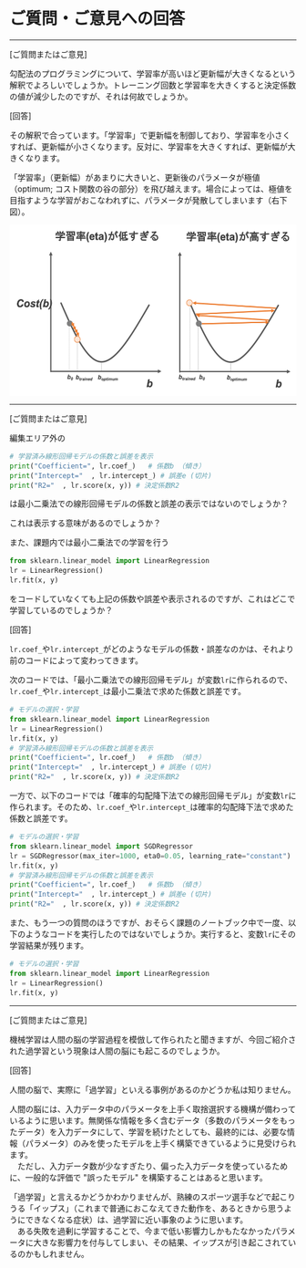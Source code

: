 # ご質問・ご意見への回答
---

[ご質問またはご意見]

勾配法のプログラミングについて、学習率が高いほど更新幅が大きくなるという解釈でよろしいでしょうか。トレーニング回数と学習率を大きくすると決定係数の値が減少したのですが、それは何故でしょうか。

[回答]

その解釈で合っています。「学習率」で更新幅を制御しており、学習率を小さくすれば、更新幅が小さくなります。反対に、学習率を大きくすれば、更新幅が大きくなります。

「学習率」（更新幅）があまりに大きいと、更新後のパラメータが極値（optimum; コスト関数の谷の部分）を飛び越えます。場合によっては、極値を目指すような学習がおこなわれずに、パラメータが発散してしまいます（右下図）。

<img src="https://github.com/CropEvol/lecture/blob/master/textbook_2019/images/gradient_descent_eta.png?raw=true" alt="eta" height="300px" align="middle">

---

[ご質問またはご意見]

編集エリア外の
```python
# 学習済み線形回帰モデルの係数と誤差を表示
print("Coefficient=", lr.coef_)   # 係数b （傾き）
print("Intercept="  , lr.intercept_) # 誤差e (切片)
print("R2="  , lr.score(x, y)) # 決定係数R2
```
は最小二乗法での線形回帰モデルの係数と誤差の表示ではないのでしょうか？

これは表示する意味があるのでしょうか？

また、課題内では最小二乗法での学習を行う
```python
from sklearn.linear_model import LinearRegression
lr = LinearRegression()
lr.fit(x, y)
```
をコードしていなくても上記の係数や誤差や表示されるのですが、これはどこで学習しているのでしょうか？

[回答]

`lr.coef_`や`lr.intercept_`がどのようなモデルの係数・誤差なのかは、それより前のコードによって変わってきます。

次のコードでは、「最小二乗法での線形回帰モデル」が変数`lr`に作られるので、`lr.coef_`や`lr.intercept_`は最小二乗法で求めた係数と誤差です。
```python
# モデルの選択・学習
from sklearn.linear_model import LinearRegression
lr = LinearRegression()
lr.fit(x, y)
# 学習済み線形回帰モデルの係数と誤差を表示
print("Coefficient=", lr.coef_)   # 係数b （傾き）
print("Intercept="  , lr.intercept_) # 誤差e (切片)
print("R2="  , lr.score(x, y)) # 決定係数R2
```

一方で、以下のコードでは「確率的勾配降下法での線形回帰モデル」が変数`lr`に作られます。そのため、`lr.coef_`や`lr.intercept_`は確率的勾配降下法で求めた係数と誤差です。
```python
# モデルの選択・学習
from sklearn.linear_model import SGDRegressor
lr = SGDRegressor(max_iter=1000, eta0=0.05, learning_rate="constant")
lr.fit(x, y)
# 学習済み線形回帰モデルの係数と誤差を表示
print("Coefficient=", lr.coef_)   # 係数b （傾き）
print("Intercept="  , lr.intercept_) # 誤差e (切片)
print("R2="  , lr.score(x, y)) # 決定係数R2
```

また、もう一つの質問のほうですが、おそらく課題のノートブック中で一度、以下のようなコードを実行したのではないでしょうか。実行すると、変数`lr`にその学習結果が残ります。

```python
# モデルの選択・学習
from sklearn.linear_model import LinearRegression
lr = LinearRegression()
lr.fit(x, y)
```

---

[ご質問またはご意見]

機械学習は人間の脳の学習過程を模倣して作られたと聞きますが、今回ご紹介された過学習という現象は人間の脳にも起こるのでしょうか。

[回答]

 人間の脳で、実際に「過学習」といえる事例があるのかどうか私は知りません。

 人間の脳には、入力データ中のパラメータを上手く取捨選択する機構が備わっているように思います。無関係な情報を多く含むデータ（多数のパラメータをもったデータ）を入力データにして、学習を続けたとしても、最終的には、必要な情報（パラメータ）のみを使ったモデルを上手く構築できているように見受けられます。  
　ただし、入力データ数が少なすぎたり、偏った入力データを使っているために、一般的な評価で "誤ったモデル" を構築することはあると思います。

 「過学習」と言えるかどうかわかりませんが、熟練のスポーツ選手などで起こりうる「イップス」（これまで普通におこなえてきた動作を、あるときから思うようにできなくなる症状）は、過学習に近い事象のように思います。  
　ある失敗を過剰に学習することで、今まで低い影響力しかもたなかったパラメータに大きな影響力を付与してしまい、その結果、イップスが引き起こされているのかもしれません。
　
